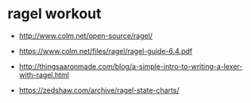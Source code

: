 # ragel workout

* http://www.colm.net/open-source/ragel/
* https://www.colm.net/files/ragel/ragel-guide-6.4.pdf

* http://thingsaaronmade.com/blog/a-simple-intro-to-writing-a-lexer-with-ragel.html
* https://zedshaw.com/archive/ragel-state-charts/
